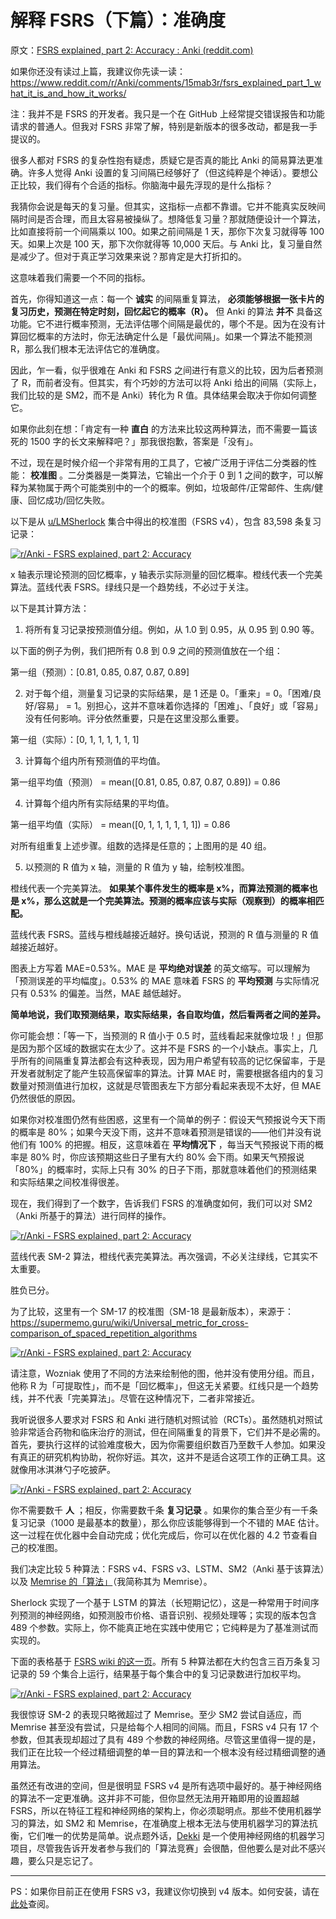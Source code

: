 # 解释 FSRS（下篇）：准确度

原文：[FSRS explained, part 2: Accuracy : Anki (reddit.com)](https://www.reddit.com/r/Anki/comments/15mab6e/fsrs_explained_part_2_accuracy/)

如果你还没有读过上篇，我建议你先读一读：https://www.reddit.com/r/Anki/comments/15mab3r/fsrs_explained_part_1_what_it_is_and_how_it_works/

注：我并不是 FSRS 的开发者。我只是一个在 GitHub 上经常提交错误报告和功能请求的普通人。但我对 FSRS 非常了解，特别是新版本的很多改动，都是我一手提议的。

很多人都对 FSRS 的复杂性抱有疑虑，质疑它是否真的能比 Anki 的简易算法更准确。许多人觉得 Anki 设置的复习间隔已经够好了（但这纯粹是个神话）。要想公正比较，我们得有个合适的指标。你脑海中最先浮现的是什么指标？

我猜你会说是每天的复习量。但其实，这指标一点都不靠谱。它并不能真实反映间隔时间是否合理，而且太容易被操纵了。想降低复习量？那就随便设计一个算法，比如直接将前一个间隔乘以 100。如果之前间隔是 1 天，那你下次复习就得等 100 天。如果上次是 100 天，那下次你就得等 10,000 天后。与 Anki 比，复习量自然是减少了。但对于真正学习效果来说？那肯定是大打折扣的。

这意味着我们需要一个不同的指标。

首先，你得知道这一点：每一个 **诚实** 的间隔重复算法， **必须能够根据一张卡片的复习历史，预测在特定时刻，回忆起它的概率（R）。** 但 Anki 的算法 **并不** 具备这功能。它不进行概率预测，无法评估哪个间隔是最优的，哪个不是。因为在没有计算回忆概率的方法时，你无法确定什么是「最优间隔」。如果一个算法不能预测 R，那么我们根本无法评估它的准确度。

因此，乍一看，似乎很难在 Anki 和 FSRS 之间进行有意义的比较，因为后者预测了 R，而前者没有。但其实，有个巧妙的方法可以将 Anki 给出的间隔（实际上，我们比较的是 SM2，而不是 Anki）转化为 R 值。具体结果会取决于你如何调整它。

如果你此刻在想：「肯定有一种 **直白** 的方法来比较这两种算法，而不需要一篇该死的 1500 字的长文来解释吧？」那我很抱歉，答案是「没有」。

不过，现在是时候介绍一个非常有用的工具了，它被广泛用于评估二分类器的性能： **校准图** 。二分类器是一类算法，它输出一个介于 0 到 1 之间的数字，可以解释为某物属于两个可能类别中的一个的概率。例如，垃圾邮件/正常邮件、生病/健康、回忆成功/回忆失败。

以下是从 [u/LMSherlock](https://www.reddit.com/u/LMSherlock/) 集合中得出的校准图（FSRS v4），包含 83,598 条复习记录：

[![r/Anki - FSRS explained, part 2: Accuracy](https://preview.redd.it/rzgcrc0dw1hb1.png?width=633&format=png&auto=webp&s=c84a20c6e6f542895aa23b7362faa098717adbdd)](https://preview.redd.it/rzgcrc0dw1hb1.png?width=633&format=png&auto=webp&s=c84a20c6e6f542895aa23b7362faa098717adbdd)

x 轴表示理论预测的回忆概率，y 轴表示实际测量的回忆概率。橙线代表一个完美算法。蓝线代表 FSRS。绿线只是一个趋势线，不必过于关注。

以下是其计算方法：

1) 将所有复习记录按预测值分组。例如，从 1.0 到 0.95，从 0.95 到 0.90 等。

以下面的例子为例，我们把所有 0.8 到 0.9 之间的预测值放在一个组：

第一组（预测）：[0.81, 0.85, 0.87, 0.87, 0.89]

2) 对于每个组，测量复习记录的实际结果，是 1 还是 0。「重来」= 0。「困难/良好/容易」 = 1。别担心，这并不意味着你选择的「困难」、「良好」或「容易」没有任何影响。评分依然重要，只是在这里没那么重要。

第一组（实际）：[0, 1, 1, 1, 1, 1, 1]

3) 计算每个组内所有预测值的平均值。

第一组平均值（预测） = mean([0.81, 0.85, 0.87, 0.87, 0.89]) = 0.86

4) 计算每个组内所有实际结果的平均值。

第一组平均值（实际） = mean([0, 1, 1, 1, 1, 1, 1]) = 0.86

对所有组重复上述步骤。组数的选择是任意的；上图用的是 40 组。

5) 以预测的 R 值为 x 轴，测量的 R 值为 y 轴，绘制校准图。

橙线代表一个完美算法。 **如果某个事件发生的概率是 x%，而算法预测的概率也是 x%，那么这就是一个完美算法。预测的概率应该与实际（观察到）的概率相匹配。** 

蓝线代表 FSRS。蓝线与橙线越接近越好。换句话说，预测的 R 值与测量的 R 值越接近越好。

图表上方写着 MAE=0.53%。MAE 是 **平均绝对误差** 的英文缩写。可以理解为「预测误差的平均幅度」。0.53% 的 MAE 意味着 FSRS 的 **平均预测** 与实际情况只有 0.53% 的偏差。当然，MAE 越低越好。

 **简单地说，我们取预测结果，取实际结果，各自取均值，然后看两者之间的差异。** 

你可能会想：「等一下，当预测的 R 值小于 0.5 时，蓝线看起来就像垃圾！」但那是因为那个区域的数据实在太少了。这并不是 FSRS 的一个小缺点。事实上，几乎所有的间隔重复算法都会有这种表现，因为用户希望有较高的记忆保留率，于是开发者就制定了能产生较高保留率的算法。计算 MAE 时，需要根据各组内的复习数量对预测值进行加权，这就是尽管图表左下方部分看起来表现不太好，但 MAE 仍然很低的原因。

如果你对校准图仍然有些困惑，这里有一个简单的例子：假设天气预报说今天下雨的概率是 80%；如果今天没下雨，这并不意味着预测是错误的——他们并没有说他们有 100% 的把握。相反，这意味着在 **平均情况下** ，每当天气预报说下雨的概率是 80% 时，你应该预期这些日子里有大约 80% 会下雨。如果天气预报说「80%」的概率时，实际上只有 30% 的日子下雨，那就意味着他们的预测结果和实际结果之间校准得很差。

现在，我们得到了一个数字，告诉我们 FSRS 的准确度如何，我们可以对 SM2（Anki 所基于的算法）进行同样的操作。

[![r/Anki - FSRS explained, part 2: Accuracy](https://preview.redd.it/pwmjq98kw1hb1.png?width=629&format=png&auto=webp&s=1aeb41838fb07bee2453464f068e01ab5b5eea31)](https://preview.redd.it/pwmjq98kw1hb1.png?width=629&format=png&auto=webp&s=1aeb41838fb07bee2453464f068e01ab5b5eea31)

蓝线代表 SM-2 算法，橙线代表完美算法。再次强调，不必关注绿线，它其实不太重要。

胜负已分。

为了比较，这里有一个 SM-17 的校准图（SM-18 是最新版本），来源于：https://supermemo.guru/wiki/Universal_metric_for_cross-comparison_of_spaced_repetition_algorithms

[![r/Anki - FSRS explained, part 2: Accuracy](https://preview.redd.it/atauhb9lw1hb1.png?width=800&format=png&auto=webp&s=2d8bb63cdcce21bc9b6fa5332425adfad7be4d22)](https://preview.redd.it/atauhb9lw1hb1.png?width=800&format=png&auto=webp&s=2d8bb63cdcce21bc9b6fa5332425adfad7be4d22)

请注意，Wozniak 使用了不同的方法来绘制他的图，他并没有使用分组。而且，他称 R 为「可提取性」，而不是「回忆概率」，但这无关紧要。红线只是一个趋势线，并不代表「完美算法」。尽管在这种情况下，二者非常接近。

我听说很多人要求对 FSRS 和 Anki 进行随机对照试验（RCTs）。虽然随机对照试验非常适合药物和临床治疗的测试，但在间隔重复的背景下，它们并不是必需的。首先，要执行这样的试验难度极大，因为你需要组织数百乃至数千人参加。如果没有真正的研究机构协助，祝你好运。其次，这并不是适合这项工作的正确工具。这就像用冰淇淋勺子吃披萨。

[![r/Anki - FSRS explained, part 2: Accuracy](https://preview.redd.it/at6o5h8002hb1.png?width=1200&format=png&auto=webp&s=98332b8e02f7d38c2c0c5e4a92ec7ccdce6e251e)](https://preview.redd.it/at6o5h8002hb1.png?width=1200&format=png&auto=webp&s=98332b8e02f7d38c2c0c5e4a92ec7ccdce6e251e)

你不需要数千 **人** ；相反，你需要数千条 **复习记录** 。如果你的集合至少有一千条复习记录（1000 是最基本的数量），那么你应该能够得到一个不错的 MAE 估计。这一过程在优化器中会自动完成；优化完成后，你可以在优化器的 4.2 节查看自己的校准图。

我们决定比较 5 种算法：FSRS v4、FSRS v3、LSTM、SM2（Anki 基于该算法）以及 [Memrise 的「算法」](https://memrise.zendesk.com/hc/en-us/articles/360015889057-How-does-the-spaced-repetition-system-work)（我简称其为 Memrise）。

Sherlock 实现了一个基于 LSTM 的算法（长短期记忆），这是一种常用于时间序列预测的神经网络，如预测股市价格、语音识别、视频处理等；实现的版本包含 489 个参数。实际上，你不能真正地在实践中使用它；它纯粹是为了基准测试而实现的。

下面的表格基于 [FSRS wiki 的这一页](https://github.com/open-spaced-repetition/fsrs4anki/wiki/The-Benchmark)。所有 5 种算法都在大约包含三百万条复习记录的 59 个集合上运行，结果基于每个集合中的复习记录数进行加权平均。

[![r/Anki - FSRS explained, part 2: Accuracy](https://preview.redd.it/zueu5pa3x1hb1.png?width=1512&format=png&auto=webp&s=0d7253871f47b7ca593af240f5062ea0f05653bb)](https://preview.redd.it/zueu5pa3x1hb1.png?width=1512&format=png&auto=webp&s=0d7253871f47b7ca593af240f5062ea0f05653bb)

我很惊讶 SM-2 的表现只略微超过了 Memrise。至少 SM2 尝试自适应，而 Memrise 甚至没有尝试，只是给每个人相同的间隔。而且，FSRS v4 只有 17 个参数，但其表现却超过了具有 489 个参数的神经网络。尽管这里值得一提的是，我们正在比较一个经过精细调整的单一目的算法和一个根本没有经过精细调整的通用算法。

虽然还有改进的空间，但是很明显 FSRS v4 是所有选项中最好的。基于神经网络的算法不一定更准确。这并非不可能，但你显然无法用开箱即用的设置超越 FSRS，所以在特征工程和神经网络的架构上，你必须聪明点。那些不使用机器学习的算法，如 SM2 和 Memrise，在准确度上根本无法与使用机器学习的算法抗衡，它们唯一的优势是简单。说点题外话，[Dekki](https://github.com/marawangamal/dekki) 是一个使用神经网络的机器学习项目，尽管我告诉开发者参与我们的「算法竞赛」会很酷，但他要么是对此不感兴趣，要么只是忘记了。

---

PS：如果你目前正在使用 FSRS v3，我建议你切换到 v4 版本。如何安装，请在[此处](https://github.com/open-spaced-repetition/fsrs4anki#2-advanced-usage)查阅。